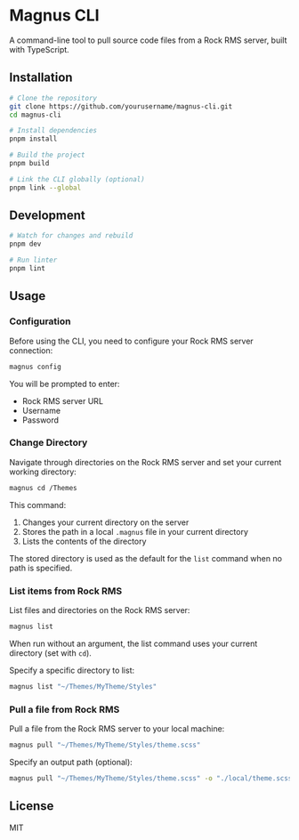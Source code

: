 # Magnus CLI

A command-line tool to pull source code files from a Rock RMS server, built with TypeScript.

## Installation

```bash
# Clone the repository
git clone https://github.com/yourusername/magnus-cli.git
cd magnus-cli

# Install dependencies
pnpm install

# Build the project
pnpm build

# Link the CLI globally (optional)
pnpm link --global
```

## Development

```bash
# Watch for changes and rebuild
pnpm dev

# Run linter
pnpm lint
```

## Usage

### Configuration

Before using the CLI, you need to configure your Rock RMS server connection:

```bash
magnus config
```

You will be prompted to enter:

- Rock RMS server URL
- Username
- Password

### Change Directory

Navigate through directories on the Rock RMS server and set your current working directory:

```bash
magnus cd /Themes
```

This command:

1. Changes your current directory on the server
2. Stores the path in a local `.magnus` file in your current directory
3. Lists the contents of the directory

The stored directory is used as the default for the `list` command when no path is specified.

### List items from Rock RMS

List files and directories on the Rock RMS server:

```bash
magnus list
```

When run without an argument, the list command uses your current directory (set with `cd`).

Specify a specific directory to list:

```bash
magnus list "~/Themes/MyTheme/Styles"
```

### Pull a file from Rock RMS

Pull a file from the Rock RMS server to your local machine:

```bash
magnus pull "~/Themes/MyTheme/Styles/theme.scss"
```

Specify an output path (optional):

```bash
magnus pull "~/Themes/MyTheme/Styles/theme.scss" -o "./local/theme.scss"
```

## License

MIT
